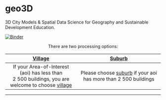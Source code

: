 # geo3D
3D City Models &amp; Spatial Data Science for Geography and Sustainable Development Education.

[![Binder](https://mybinder.org/badge_logo.svg)](https://mybinder.org/v2/gh/AdrianKriger/geo3D/HEAD)

<p align="center">There are two processing options:</p>

| [Village](https://github.com/AdrianKriger/geo3D/tree/main/village) | [Suburb](https://github.com/AdrianKriger/geo3D/tree/main/village) |
| :-----: | :-----: |
| If your Area-of-Interest (aoi) has less than <br /> 2 500 buildings, you are welcome to choose [village](https://github.com/AdrianKriger/geo3D/tree/main/village) | Please choose [suburb](https://github.com/AdrianKriger/geo3D/tree/main/suburb) if your aoi has more than 2 500 buildings |
---

<!--Paper currently under review with the [South African Journal of Geomatics](http://www.sajg.org.za/index.php/sajg/issue/archive)-->
